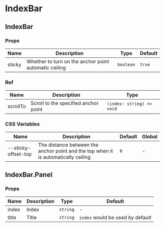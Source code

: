 # IndexBar

<code src="./demos/demo1.tsx"></code>
<code src="./demos/demo2.tsx"></code>

## IndexBar

### Props

| Name   | Description                                           | Type      | Default |
| ------ | ----------------------------------------------------- | --------- | ------- |
| sticky | Whether to turn on the anchor point automatic ceiling | `boolean` | `true`  |

### Ref

| Name     | Description                          | Type                      |
| -------- | ------------------------------------ | ------------------------- |
| scrollTo | Scroll to the specified anchor point | `(index: string) => void` |

### CSS Variables

| Name                | Description                                                                        | Default | Global |
| ------------------- | ---------------------------------------------------------------------------------- | ------- | ------ |
| --sticky-offset-top | The distance between the anchor point and the top when it is automatically ceiling | `0`     | -      |

## IndexBar.Panel

### Props

| Name  | Description | Type     | Default                          |
| ----- | ----------- | -------- | -------------------------------- |
| index | Index       | `string` | -                                |
| title | Title       | `string` | `index` would be used by default |

